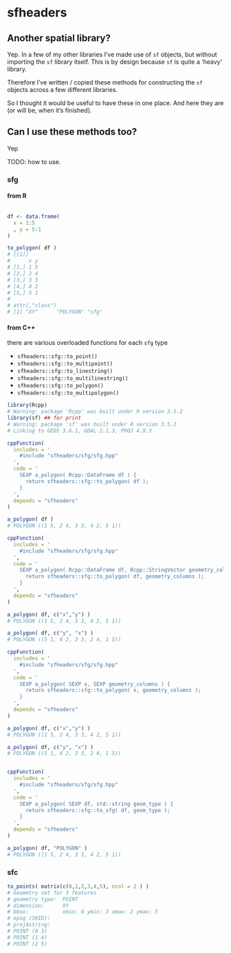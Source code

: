 
# sfheaders

## Another spatial library?

Yep. In a few of my other libraries I’ve made use of `sf` objects, but
without importing the `sf` library itself. This is by design because
`sf` is quite a ‘heavy’ library.

Therefore I’ve written / copied these methods for constructing the `sf`
objects across a few different libraries.

So I thought it would be useful to have these in one place. And here
they are (or will be, when it’s finished).

## Can I use these methods too?

Yep

TODO: how to use.

### sfg

#### from R

``` r

df <- data.frame(
  x = 1:5
  , y = 5:1
)

to_polygon( df )
# [[1]]
#      x y
# [1,] 1 5
# [2,] 2 4
# [3,] 3 3
# [4,] 4 2
# [5,] 5 1
# 
# attr(,"class")
# [1] "XY"      "POLYGON" "sfg"
```

#### from C++

there are various overloaded functions for each `sfg` type

  - `sfheaders::sfg::to_point()`
  - `sfheaders::sfg::to_multipoint()`
  - `sfheaders::sfg::to_linestring()`
  - `sfheaders::sfg::to_multilinestring()`
  - `sfheaders::sfg::to_polygon()`
  - `sfheaders::sfg::to_multipolygon()`

<!-- end list -->

``` r
library(Rcpp)
# Warning: package 'Rcpp' was built under R version 3.5.2
library(sf) ## for print
# Warning: package 'sf' was built under R version 3.5.2
# Linking to GEOS 3.6.1, GDAL 2.1.3, PROJ 4.9.3

cppFunction(
  includes = '
    #include "sfheaders/sfg/sfg.hpp"
  ',
  code = '
    SEXP a_polygon( Rcpp::DataFrame df ) {
      return sfheaders::sfg::to_polygon( df );
    }
  ',
  depends = "sfheaders"
)

a_polygon( df )
# POLYGON ((1 5, 2 4, 3 3, 4 2, 5 1))
```

``` r
cppFunction(
  includes = '
    #include "sfheaders/sfg/sfg.hpp"
  ',
  code = '
    SEXP a_polygon( Rcpp::DataFrame df, Rcpp::StringVector geometry_columns ) {
      return sfheaders::sfg::to_polygon( df, geometry_columns );
    }
  ',
  depends = "sfheaders"
)

a_polygon( df, c("x","y") )
# POLYGON ((1 5, 2 4, 3 3, 4 2, 5 1))

a_polygon( df, c("y", "x") )
# POLYGON ((5 1, 4 2, 3 3, 2 4, 1 5))
```

``` r
cppFunction(
  includes = '
    #include "sfheaders/sfg/sfg.hpp"
  ',
  code = '
    SEXP a_polygon( SEXP x, SEXP geometry_columns ) {
      return sfheaders::sfg::to_polygon( x, geometry_columns );
    }
  ',
  depends = "sfheaders"
)

a_polygon( df, c("x","y") )
# POLYGON ((1 5, 2 4, 3 3, 4 2, 5 1))

a_polygon( df, c("y", "x") )
# POLYGON ((5 1, 4 2, 3 3, 2 4, 1 5))
```

``` r

cppFunction(
  includes = '
    #include "sfheaders/sfg/sfg.hpp"
  ',
  code = '
    SEXP a_polygon( SEXP df, std::string geom_type ) {
      return sfheaders::sfg::to_sfg( df, geom_type );
    }
  ',
  depends = "sfheaders"
)

a_polygon( df, "POLYGON" )
# POLYGON ((1 5, 2 4, 3 3, 4 2, 5 1))
```

### sfc

``` r
to_points( matrix(c(0,1,2,3,4,5), ncol = 2 ) )
# Geometry set for 3 features 
# geometry type:  POINT
# dimension:      XY
# bbox:           xmin: 0 ymin: 3 xmax: 2 ymax: 5
# epsg (SRID):    
# proj4string:
# POINT (0 3)
# POINT (1 4)
# POINT (2 5)
```
